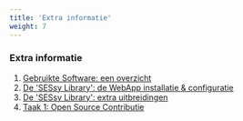 ```yaml
---
title: 'Extra informatie'
weight: 7
---
```


### Extra informatie

1. [Gebruikte Software: een overzicht](/extra/software)
2. [De 'SESsy Library': de WebApp installatie & configuratie](/extra/sessy)
3. [De 'SESsy Library': extra uitbreidingen](/extra/sessy-extending)
4. [Taak 1: Open Source Contributie](/extra/taak-oss)

